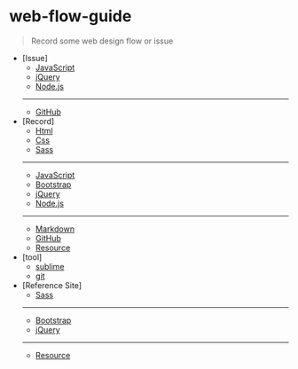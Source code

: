 # web-flow-guide

> Record some web design flow or issue

*   [Issue]
	*   [JavaScript](./javascript/issue.md)
    *   [jQuery](./jquery/issue.md)
    *   [Node.js](./node/issue.md)
    ***
    *   [GitHub](./github/issue.md)  
*   [Record]
    *   [Html](./html/record.md)
	*   [Css](./css/record.md)
	*   [Sass](./sass/record.md)
	***
    *   [JavaScript](./javascript/record.md)
    *   [Bootstrap](./bootstrap/record.md)
    *   [jQuery](./jquery/record.md)
    *   [Node.js](./node/record.md)
	***
    *   [Markdown](./markdown/record.md)
    *   [GitHub](./github/record.md)
    *   [Resource](./resource/record.md)
*   [tool]
    *   [sublime](./tool/sublime.md)
    *   [git](./tool/git.md)
*   [Reference Site]
	*   [Sass](./sass/link.md)
	***
    *   [Bootstrap](./bootstrap/link.md)
    *   [jQuery](./jquery/link.md)
    ***
	*   [Resource](./resource/link.md)

